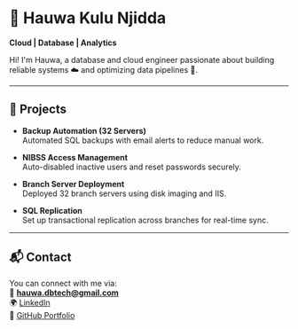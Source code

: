 # 🌟 Hauwa Kulu Njidda

**Cloud | Database | Analytics**

Hi! I'm Hauwa, a database and cloud engineer passionate about building reliable systems ☁️ and optimizing data pipelines 🚀.

---

## 📌 Projects

- **Backup Automation (32 Servers)**  
  Automated SQL backups with email alerts to reduce manual work.

- **NIBSS Access Management**  
  Auto-disabled inactive users and reset passwords securely.

- **Branch Server Deployment**  
  Deployed 32 branch servers using disk imaging and IIS.

- **SQL Replication**  
  Set up transactional replication across branches for real-time sync.

---

## 📬 Contact

You can connect with me via:  
📧 **hauwa.dbtech@gmail.com**  
🌍 [LinkedIn](https://www.linkedin.com/in/hauwa-kulu-njidda/)  
📌 [GitHub Portfolio](https://github.com/HauwaDBA/iris-dba-portfolio)



